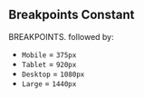 ## Breakpoints Constant

BREAKPOINTS. followed by:

- `Mobile` = `375px`
- `Tablet` = `920px`
- `Desktop` = `1080px`
- `Large` = `1440px`
